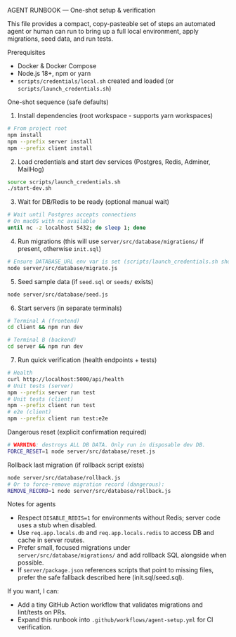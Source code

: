 AGENT RUNBOOK — One-shot setup & verification

This file provides a compact, copy-pasteable set of steps an automated agent or human can run to bring up a full local environment, apply migrations, seed data, and run tests.

Prerequisites
- Docker & Docker Compose
- Node.js 18+, npm or yarn
- `scripts/credentials/local.sh` created and loaded (or `scripts/launch_credentials.sh`)

One-shot sequence (safe defaults)

1) Install dependencies (root workspace - supports yarn workspaces)

```bash
# From project root
npm install
npm --prefix server install
npm --prefix client install
```

2) Load credentials and start dev services (Postgres, Redis, Adminer, MailHog)

```bash
source scripts/launch_credentials.sh
./start-dev.sh
```

3) Wait for DB/Redis to be ready (optional manual wait)

```bash
# Wait until Postgres accepts connections
# On macOS with nc available
until nc -z localhost 5432; do sleep 1; done
```

4) Run migrations (this will use `server/src/database/migrations/` if present, otherwise `init.sql`)

```bash
# Ensure DATABASE_URL env var is set (scripts/launch_credentials.sh should do this)
node server/src/database/migrate.js
```

5) Seed sample data (if `seed.sql` or `seeds/` exists)

```bash
node server/src/database/seed.js
```

6) Start servers (in separate terminals)

```bash
# Terminal A (frontend)
cd client && npm run dev

# Terminal B (backend)
cd server && npm run dev
```

7) Run quick verification (health endpoints + tests)

```bash
# Health
curl http://localhost:5000/api/health
# Unit tests (server)
npm --prefix server run test
# Unit tests (client)
npm --prefix client run test
# e2e (client)
npm --prefix client run test:e2e
```

Dangerous reset (explicit confirmation required)

```bash
# WARNING: destroys ALL DB DATA. Only run in disposable dev DB.
FORCE_RESET=1 node server/src/database/reset.js
```

Rollback last migration (if rollback script exists)

```bash
node server/src/database/rollback.js
# Or to force-remove migration record (dangerous):
REMOVE_RECORD=1 node server/src/database/rollback.js
```

Notes for agents
- Respect `DISABLE_REDIS=1` for environments without Redis; server code uses a stub when disabled.
- Use `req.app.locals.db` and `req.app.locals.redis` to access DB and cache in server routes.
- Prefer small, focused migrations under `server/src/database/migrations/` and add rollback SQL alongside when possible.
- If `server/package.json` references scripts that point to missing files, prefer the safe fallback described here (init.sql/seed.sql).

If you want, I can:
- Add a tiny GitHub Action workflow that validates migrations and lint/tests on PRs.
- Expand this runbook into `.github/workflows/agent-setup.yml` for CI verification.
